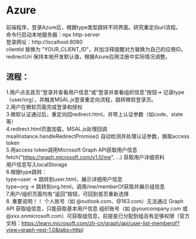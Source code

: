 # Azure  

前端程序，登录Azure后，根据type类型跳转不同界面。研究重定向url流程。  
命令行启动本地服务器：npx http-server  
登录网址：http://localhost:8080  
clientId 替换为 "YOUR_CLIENT_ID"，并加注释提醒对方替换为自己的应用ID。  
redirectUri 保持本地开发默认值，根据Azure应用注册中实际情况调整。  

流程：  
----------------------
1.用户点击首页“登录并查看用户信息”或“登录并查看组织信息”按钮→ 记录type（user/org），并触发MSAL.js登录重定向流程，跳转微软登录页。  
2.用户在微软页面完成登录和授权  
3.微软认证通过后，重定向回redirect.html，并带上认证参数（如code、state等）  
4.redirect.html页面加载，MSAL.js处理回调msalInstance.handleRedirectPromise() 自动检测并处理认证参数，换取access token  
5.用access token调用Microsoft Graph API获取用户信息  
fetch("https://graph.microsoft.com/v1.0/me", ...) 获取用户详细资料  
用户信息写入localStorage  
6.根据type跳转：  
type=user → 跳转到user.html，展示详细用户信息  
type=org → 跳转到org.html，调用/me/memberOf获取并展示组信息  
7.用户/组织页面均有“返回”按钮，可回到首页重新选择  
8. 重要说明！！
个人账号（如 @outlook.com、@163.com）无法通过 Graph API 获取组信息，只能获取基本用户信息
组织账号（如 @yourcompany.com 或 @xxx.onmicrosoft.com）可获取组信息，前提是已分配到组且有足够权限（官方文档：https://learn.microsoft.com/zh-cn/graph/api/user-list-memberof?view=graph-rest-1.0&tabs=http)



